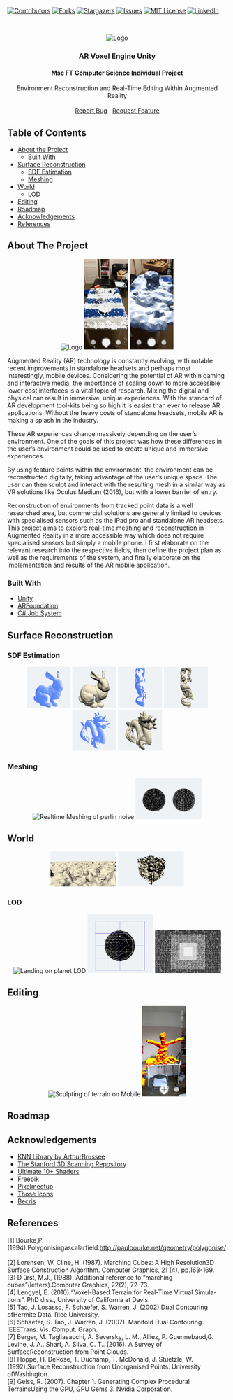 <!-- PROJECT SHIELDS -->
<!--
*** I'm using markdown "reference style" links for readability.
*** Reference links are enclosed in brackets [ ] instead of parentheses ( ).
*** See the bottom of this document for the declaration of the reference variables
*** for contributors-url, forks-url, etc. This is an optional, concise syntax you may use.
*** https://www.markdownguide.org/basic-syntax/#reference-style-links
-->
[![Contributors][contributors-shield]][contributors-url]
[![Forks][forks-shield]][forks-url]
[![Stargazers][stars-shield]][stars-url]
[![Issues][issues-shield]][issues-url]
[![MIT License][license-shield]][license-url]
[![LinkedIn][linkedin-shield]][linkedin-url]



<!-- PROJECT LOGO -->
<br />
<p align="center">
  <a href="https://github.com/michaelcruzcervera/ARVoxelEngineUnity">
    <img src="Screenshots/Realtime_Meshing.gif" alt="Logo" width="20%" height="20%">
  </a>

  <h3 align="center">AR Voxel Engine Unity</h3>
  <h4 align="center">Msc FT Computer Science Individual Project</h4>
  <p align="center">
    Environment Reconstruction and Real-Time Editing Within Augmented Reality
    <br />
    <br />
    <a href="https://github.com/michaelcruzcervera/ARVoxelEngineUnity/issues">Report Bug</a>
    ·
    <a href="https://github.com/michaelcruzcervera/ARVoxelEngineUnity/issues">Request Feature</a>
  </p>
</p>



<!-- TABLE OF CONTENTS -->
## Table of Contents

* [About the Project](#about-the-project)
  * [Built With](#built-with)
* [Surface Reconstruction](#surface-reconstruction)
  * [SDF Estimation](#sdf-estimation)
  * [Meshing](#meshing)
* [World](#world)
  * [LOD](#lod)
* [Editing](#editing)
* [Roadmap](#roadmap)
* [Acknowledgements](#acknowledgements)
* [References](#references)



<!-- ABOUT THE PROJECT -->
## About The Project

  <p align="center">
       <img src="Screenshots/app.gif" alt="Logo" width="20%" height="20%">
       <img src="Screenshots/Screenshot_PointCloud_1.png" alt="Logo" width="20%" height="20%">
      <img src="Screenshots/Screenshot_Mesh_2.png" alt="Logo" width="20%" height="20%">
  </p>
  
Augmented Reality (AR) technology is constantly evolving, with notable recent improvements in standalone headsets and perhaps most interestingly, mobile devices. Considering the potential of AR within gaming and interactive media, the importance of scaling down to more accessible lower cost interfaces is a vital topic of research. Mixing the digital and physical can result in immersive, unique experiences. With the standard of AR development tool-kits being so high it is easier than ever to release AR applications. Without the heavy costs of standalone headsets, mobile AR is making a splash in the industry.

These AR experiences change massively depending on the user’s environment. One of the goals of this project was how these differences in the user’s environment could be used to create unique and immersive experiences. 

By using feature points within the environment, the environment can be reconstructed digitally, taking advantage of the user’s unique space. The user can then sculpt and interact with the resulting mesh in a similar way as VR solutions like Oculus Medium (2016), but with a lower barrier of entry.

Reconstruction of environments from tracked point data is a well researched area, but commercial solutions are generally limited to devices with specialised sensors such as the iPad pro and standalone AR headsets. This project aims to explore real-time meshing and reconstruction in Augmented Reality in a more accessible way which does not require specialised sensors but simply a mobile phone. I first elaborate on the relevant research into the respective fields, then define the project plan as well as the requirements of the system, and finally elaborate on the implementation and results of the AR mobile application.

### Built With

* [Unity](https://unity.com/)
* [ARFoundation](https://unity.com/unity/features/arfoundation)
* [C# Job System](https://docs.unity3d.com/Manual/JobSystem.html)

## Surface Reconstruction


### SDF Estimation

  <p align="center">
   <img src="Screenshots/bunny_pc.png" alt="Bunny Point Cloud" width="20%" height="20%">
   <img src="Screenshots/bunny_mesh.png" alt="Bunny Reconstruction" width="20%" height="20%">
   <img src="Screenshots/buddha_pc.png" alt="Buddha Point Cloud" width="20%" height="20%">
   <img src="Screenshots/buddha_mesh.png" alt="Buddha Reconstruction" width="20%" height="20%">
   <img src="Screenshots/dragon_pc.png" alt="Dragon Point Cloud" width="20%" height="20%">
   <img src="Screenshots/dragon_mesh.png" alt="Dragon Reconstruction" width="20%" height="20%"> 
  </p>

### Meshing 


  <p align="center">
   <img src="Screenshots/Realtime_Meshing.gif" alt="Realtime Meshing of perlin noise" width="40%" height="40%">
   <img src="Screenshots/mc_vs_dc.png" alt="Marching Cubes vs Dual Contouring" width="30%" height="30%">
  </p>
  
## World

  <p align="center">
   <img src="Screenshots/world_view.png" alt="Procedural Terrain" width="30%" height="30%">
   <img src="Screenshots/world_perlin.png" alt="Large Perline noise World" width="30%" height="30%">
  </p>

### LOD

  <p align="center">
   <img src="Screenshots/World_LOD.gif" alt="Landing on planet LOD" width="40%" height="40%">
   <img src="Screenshots/LOD_Sphere.png" alt="Multi Chunk Sphere" width="30%" height="30%">
     <img src="Screenshots/LOD_topdown.png" alt="Topdown view of Large Terrain" width="30%" height="30%">
  </p>

## Editing

  <p align="center">
   <img src="Screenshots/Editing.gif" alt="Sculpting of terrain on Mobile" width="30%" height="30%">
   <img src="Screenshots/self_potrait_sculpt.png" alt="Self Portrait" width="20%" height="20%">
  </p>


<!-- ROADMAP -->
## Roadmap


<!-- ACKNOWLEDGEMENTS -->
## Acknowledgements
* [KNN Library by ArthurBrussee](https://github.com/ArthurBrussee/KNN)
* [The Stanford 3D Scanning Repository](http://graphics.stanford.edu/data/3Dscanrep/)
* [Ultimate 10+ Shaders](https://assetstore.unity.com/packages/vfx/shaders/ultimate-10-shaders-168611)
* [Freepik](https://www.flaticon.com/authors/freepik)
* [Pixelmeetup](https://www.flaticon.com/authors/pixelmeetup)
* [Those Icons](https://www.flaticon.com/authors/those-icons)
* [Becris](https://www.flaticon.com/authors/becris)



## References
[1]  Bourke,P.(1994).Polygonisingascalarfield.http://paulbourke.net/geometry/polygonise/.
<br />
[2]  Lorensen,  W.  Cline,  H.  (1987).  Marching  Cubes:  A  High  Resolution3D  Surface  Construction  Algorithm.  Computer  Graphics,  21  (4),  pp.163-169.
<br />
[3]  D ̈urst,  M.J.,  (1988).  Additional  reference  to  “marching  cubes”(letters).Computer Graphics, 22(2), 72-73.
<br />
[4]  Lengyel, E. (2010).“Voxel-Based Terrain for Real-Time Virtual Simula-tions”. PhD diss., University of California at Davis.
<br />
[5]  Tao,  J.  Losasso,  F.  Schaefer,  S.  Warren,  J.  (2002).Dual  Contouring  ofHermite Data. Rice University.
<br />
[6]  Schaefer, S. Tao, J. Warren, J. (2007). Manifold Dual Contouring. IEEETrans. Vis. Comput. Graph.
<br />
[7]  Berger,  M.  Tagliasacchi,  A.  Seversky,  L.  M.,  Alliez,  P.  Guennebaud,G.  Levine,  J.  A..  Sharf,  A.  Silva,  C.  T..  (2016).  A  Survey  of  SurfaceReconstruction from Point Clouds.
<br />
[8]  Hoppe,   H.   DeRose,   T.   Duchamp,   T.   McDonald,   J.   Stuetzle,   W.(1992).Surface  Reconstruction  from  Unorganised  Points.  University  ofWashington.
<br />
[9]  Geiss,  R.  (2007).  Chapter  1.  Generating  Complex  Procedural  TerrainsUsing the GPU, GPU Gems 3. Nvidia Corporation.


<!-- MARKDOWN LINKS & IMAGES -->
<!-- https://www.markdownguide.org/basic-syntax/#reference-style-links -->
[contributors-shield]: https://img.shields.io/github/contributors/michaelcruzcervera/Best-README-Template.svg?style=flat-square
[contributors-url]: https://github.com/michaelcruzcervera/ARVoxelEngineUnity/graphs/contributors
[forks-shield]: https://img.shields.io/github/forks/michaelcruzcervera/Best-README-Template.svg?style=flat-square
[forks-url]: https://github.com/michaelcruzcervera/ARVoxelEngineUnity/network/members
[stars-shield]: https://img.shields.io/github/stars/michaelcruzcervera/Best-README-Template.svg?style=flat-square
[stars-url]: https://github.com/michaelcruzcervera/ARVoxelEngineUnity/stargazers
[issues-shield]: https://img.shields.io/github/issues/michaelcruzcervera/Best-README-Template.svg?style=flat-square
[issues-url]: https://github.com/michaelcruzcervera/ARVoxelEngineUnity/issues
[license-shield]: https://img.shields.io/github/license/michaelcruzcervera/Best-README-Template.svg?style=flat-square
[license-url]: https://github.com/michaelcruzcervera/ARVoxelEngineUnity/blob/master/LICENSE.txt
[linkedin-shield]: https://img.shields.io/badge/-LinkedIn-black.svg?style=flat-square&logo=linkedin&colorB=555
[linkedin-url]: https://linkedin.com/in/michael-cruz-cervera
